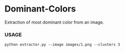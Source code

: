 # Dominant-Colors
Extraction of most dominant color from an image.

### USAGE

```
python extractor.py --image images/1.png --clusters 3
```